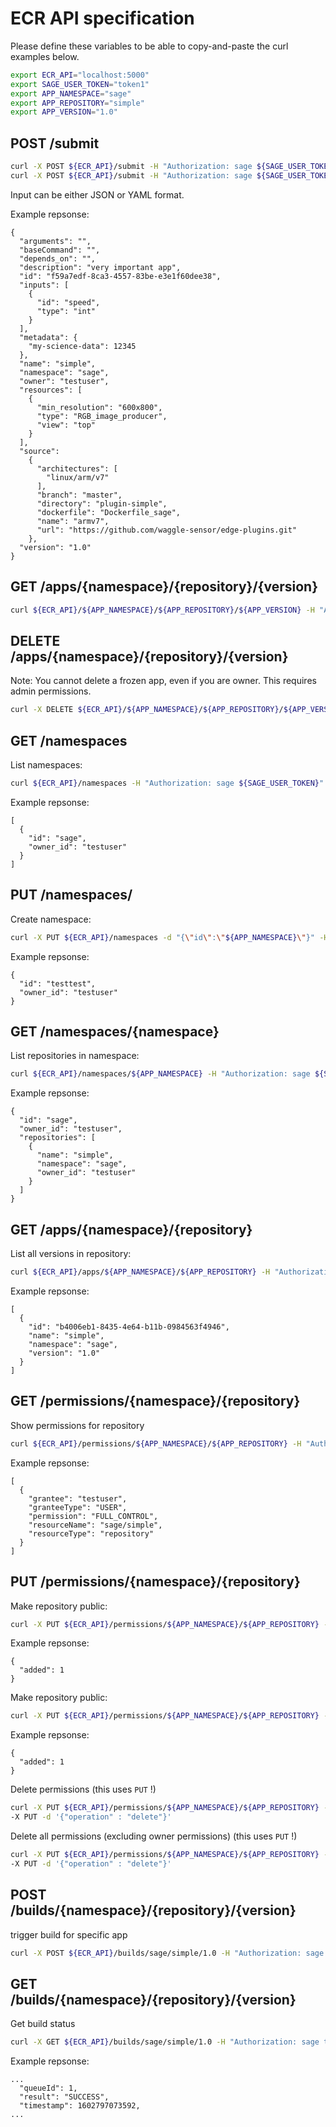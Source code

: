 # ECR API specification

Please define these variables to be able to copy-and-paste the curl examples below.

```bash
export ECR_API="localhost:5000"
export SAGE_USER_TOKEN="token1"
export APP_NAMESPACE="sage"
export APP_REPOSITORY="simple"
export APP_VERSION="1.0"
```


## POST /submit
```bash
curl -X POST ${ECR_API}/submit -H "Authorization: sage ${SAGE_USER_TOKEN}" --data-binary  @./example_app.yaml
curl -X POST ${ECR_API}/submit -H "Authorization: sage ${SAGE_USER_TOKEN}" -d '{...}'
```

Input can be either JSON or YAML format.


Example repsonse:
```json5
{
  "arguments": "",
  "baseCommand": "",
  "depends_on": "",
  "description": "very important app",
  "id": "f59a7edf-8ca3-4557-83be-e3e1f60dee38",
  "inputs": [
    {
      "id": "speed",
      "type": "int"
    }
  ],
  "metadata": {
    "my-science-data": 12345
  },
  "name": "simple",
  "namespace": "sage",
  "owner": "testuser",
  "resources": [
    {
      "min_resolution": "600x800",
      "type": "RGB_image_producer",
      "view": "top"
    }
  ],
  "source":
    {
      "architectures": [
        "linux/arm/v7"
      ],
      "branch": "master",
      "directory": "plugin-simple",
      "dockerfile": "Dockerfile_sage",
      "name": "armv7",
      "url": "https://github.com/waggle-sensor/edge-plugins.git"
    },
  "version": "1.0"
}
```

## GET /apps/{namespace}/{repository}/{version}
```bash
curl ${ECR_API}/${APP_NAMESPACE}/${APP_REPOSITORY}/${APP_VERSION} -H "Authorization: sage ${SAGE_USER_TOKEN}"
```

## DELETE /apps/{namespace}/{repository}/{version}
Note: You cannot delete a frozen app, even if you are owner. This requires admin permissions.
```bash
curl -X DELETE ${ECR_API}/${APP_NAMESPACE}/${APP_REPOSITORY}/${APP_VERSION} -H "Authorization: sage ${SAGE_USER_TOKEN}"
```


## GET /namespaces
List namespaces:
```bash
curl ${ECR_API}/namespaces -H "Authorization: sage ${SAGE_USER_TOKEN}"
```

Example repsonse:
```json5
[
  {
    "id": "sage",
    "owner_id": "testuser"
  }
]
```


## PUT /namespaces/
Create namespace:
```bash
curl -X PUT ${ECR_API}/namespaces -d "{\"id\":\"${APP_NAMESPACE}\"}" -H "Authorization: sage ${SAGE_USER_TOKEN}"
```

Example repsonse:
```json5
{
  "id": "testtest",
  "owner_id": "testuser"
}
```

## GET /namespaces/{namespace}
List repositories in namespace:
```bash
curl ${ECR_API}/namespaces/${APP_NAMESPACE} -H "Authorization: sage ${SAGE_USER_TOKEN}"
```

Example repsonse:
```json5
{
  "id": "sage",
  "owner_id": "testuser",
  "repositories": [
    {
      "name": "simple",
      "namespace": "sage",
      "owner_id": "testuser"
    }
  ]
}
```


## GET /apps/{namespace}/{repository}
List all versions in repository:
```bash
curl ${ECR_API}/apps/${APP_NAMESPACE}/${APP_REPOSITORY} -H "Authorization: sage ${SAGE_USER_TOKEN}"
```

Example repsonse:
```json5
[
  {
    "id": "b4006eb1-8435-4e64-b11b-0984563f4946",
    "name": "simple",
    "namespace": "sage",
    "version": "1.0"
  }
]
```

## GET /permissions/{namespace}/{repository}
Show permissions for repository
```bash
curl ${ECR_API}/permissions/${APP_NAMESPACE}/${APP_REPOSITORY} -H "Authorization: sage ${SAGE_USER_TOKEN}"
```
Example repsonse:
```json5
[
  {
    "grantee": "testuser",
    "granteeType": "USER",
    "permission": "FULL_CONTROL",
    "resourceName": "sage/simple",
    "resourceType": "repository"
  }
]
```

## PUT /permissions/{namespace}/{repository}
Make repository public:
```bash
curl -X PUT ${ECR_API}/permissions/${APP_NAMESPACE}/${APP_REPOSITORY} -H "Authorization: sage ${SAGE_USER_TOKEN}" -d '{"operation":"add", "granteeType": "GROUP", "grantee": "AllUsers", "permission": "READ"}'
```

Example repsonse:
```json5
{
  "added": 1
}
```


Make repository public:
```bash
curl -X PUT ${ECR_API}/permissions/${APP_NAMESPACE}/${APP_REPOSITORY} -H "Authorization: sage ${SAGE_USER_TOKEN}" -d '{"operation":"add", "granteeType": "USER", "grantee": "OtherUser", "permission": "READ"}'
```

Example repsonse:
```json5
{
  "added": 1
}
```

Delete permissions (this uses `PUT` !)
```bash
curl -X PUT ${ECR_API}/permissions/${APP_NAMESPACE}/${APP_REPOSITORY} -H "Authorization: sage ${SAGE_USER_TOKEN}" -d '{"operation":"delete", "granteeType": "USER", "grantee": "OtherUser", "permission": "READ"}'
-X PUT -d '{"operation" : "delete"}'
```

Delete all permissions (excluding owner permissions) (this uses `PUT` !)
```bash
curl -X PUT ${ECR_API}/permissions/${APP_NAMESPACE}/${APP_REPOSITORY} -H "Authorization: sage ${SAGE_USER_TOKEN}" -d '{"operation":"delete"}'
-X PUT -d '{"operation" : "delete"}'
```


## POST /builds/{namespace}/{repository}/{version}
trigger build for specific app
```bash
curl -X POST ${ECR_API}/builds/sage/simple/1.0 -H "Authorization: sage token1"
```

## GET /builds/{namespace}/{repository}/{version}
Get build status

```bash
curl -X GET ${ECR_API}/builds/sage/simple/1.0 -H "Authorization: sage token1"
```

Example repsonse:
```json5
...
  "queueId": 1,
  "result": "SUCCESS",
  "timestamp": 1602797073592,
...
```

